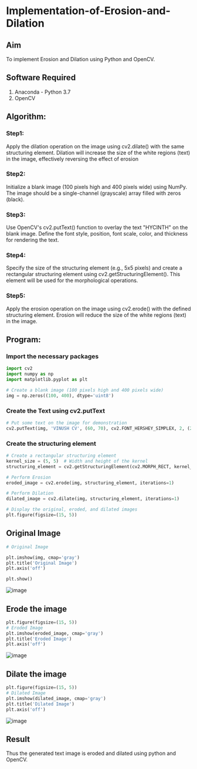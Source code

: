 # Implementation-of-Erosion-and-Dilation
## Aim
To implement Erosion and Dilation using Python and OpenCV.
## Software Required
1. Anaconda - Python 3.7
2. OpenCV
## Algorithm:
### Step1:
Apply the dilation operation on the image using cv2.dilate() with the same structuring element. Dilation will increase the size of the white regions (text) in the image, effectively reversing the effect of erosion

### Step2:
Initialize a blank image (100 pixels high and 400 pixels wide) using NumPy. The image should be a single-channel (grayscale) array filled with zeros (black).

### Step3:
Use OpenCV's cv2.putText() function to overlay the text "HYCINTH" on the blank image. Define the font style, position, font scale, color, and thickness for rendering the text.

### Step4:
Specify the size of the structuring element (e.g., 5x5 pixels) and create a rectangular structuring element using cv2.getStructuringElement(). This element will be used for the morphological operations.

### Step5:
Apply the erosion operation on the image using cv2.erode() with the defined structuring element. Erosion will reduce the size of the white regions (text) in the image.


## Program:
### Import the necessary packages
``` Python
import cv2
import numpy as np
import matplotlib.pyplot as plt

# Create a blank image (100 pixels high and 400 pixels wide)
img = np.zeros((100, 400), dtype='uint8')
```
### Create the Text using cv2.putText
```python
# Put some text on the image for demonstration
cv2.putText(img, 'VINUSH CV', (60, 70), cv2.FONT_HERSHEY_SIMPLEX, 2, (255), 5)
```


### Create the structuring element
```python
# Create a rectangular structuring element
kernel_size = (5, 5)  # Width and height of the kernel
structuring_element = cv2.getStructuringElement(cv2.MORPH_RECT, kernel_size)

# Perform Erosion
eroded_image = cv2.erode(img, structuring_element, iterations=1)

# Perform Dilation
dilated_image = cv2.dilate(img, structuring_element, iterations=1)

# Display the original, eroded, and dilated images
plt.figure(figsize=(15, 5))
```
## Original Image
```python
# Original Image

plt.imshow(img, cmap='gray')
plt.title('Original Image')
plt.axis('off')

plt.show()
```
![image](https://github.com/user-attachments/assets/f4633c35-6ca9-41c5-8ea2-782a7f332ad4)



## Erode the image
```python
plt.figure(figsize=(15, 5))
# Eroded Image
plt.imshow(eroded_image, cmap='gray')
plt.title('Eroded Image')
plt.axis('off')
```
![image](https://github.com/user-attachments/assets/a519d1d9-5c80-4e83-b614-7d3b0d2aedca)



## Dilate the image
```python
plt.figure(figsize=(15, 5))
# Dilated Image
plt.imshow(dilated_image, cmap='gray')
plt.title('Dilated Image')
plt.axis('off')
```
![image](https://github.com/user-attachments/assets/4e4be930-3333-4eec-85ca-3bf7769846eb)



## Result
Thus the generated text image is eroded and dilated using python and OpenCV.
